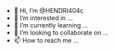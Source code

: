 - 👋 Hi, I’m @HENDRI404c
- 👀 I’m interested in ...
- 🌱 I’m currently learning ...
- 💞️ I’m looking to collaborate on ...
- 📫 How to reach me ...

<!---
HENDRI404c/HENDRI404c is a ✨ special ✨ repository because its `README.md` (this file) appears on your GitHub profile.
You can click the Preview link to take a look at your changes.
--->
